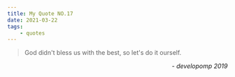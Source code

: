```yaml
---
title: My Quote NO.17
date: 2021-03-22
tags:
	- quotes
---
```


> God didn't bless us with the best, so let's do it ourself.

<div style="text-align: right"> <i>- developomp 2019</i> </div>
